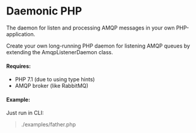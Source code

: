 # Daemonic PHP #

The daemon for listen and processing AMQP messages in your own PHP-application.

Create your own long-running PHP daemon for listening AMQP queues by extending the AmqpListenerDaemon class. 

#### Requires: ####
* PHP 7.1 (due to using type hints)
* AMQP broker (like RabbitMQ)

#### Example: ####

Just run in CLI:
> ./examples/father.php

